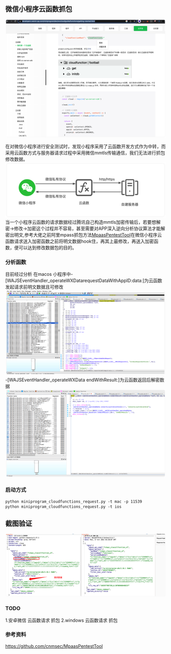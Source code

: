 ## 微信小程序云函数抓包
![](images/iShot_2022-10-17_11.19.16.png)

在对微信小程序进行安全测试时，发现小程序采用了云函数开发方式作为中转，而采用云函数方式与服务器请求过程中采用微信mmtls传输通信，我们无法进行抓包修改数据。
![](images/iShot_2022-10-17_11.28.07.png)
当一个小程序云函数的请求数据经过腾讯自己构造mmtls加密传输后，若要想解密->修改->加密这个过程并不容易，甚至需要对APP深入逆向分析协议算法才能解密出明文,参考大佬之前阿里mpass抓包方法[MpaasPentestTool](https://github.com/cnmsec/MpaasPentestTool)在微信小程序云函数请求送入加密函数之前将明文数据hook住，再其上最修改，再送入加密函数，便可以达到修改数据包的目的。

### 分析函数
目前经过分析 在macos 小程序中-[WAJSEventHandler_operateWXDatarequestDataWithAppID:data:]为云函数发起请求前明文数据且可修改
![](images/iShot_2022-10-17_11.21.45.png)
-[WAJSEventHandler_operateWXData endWithResult:]为云函数返回后解密数据
![](images/iShot_2022-10-17_11.22.42.png)


### 启动方式

```
python miniprogram_cloudfunctions_request.py -t mac -p 11539
python miniprogram_cloudfunctions_request.py -t ios
```

## 截图验证

![](images/iShot_2022-10-17_11.40.01.png)


### TODO

1.安卓微信 云函数请求 抓包
2.windows 云函数请求 抓包



### 参考资料
https://github.com/cnmsec/MpaasPentestTool
